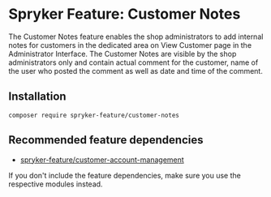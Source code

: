 # Spryker Feature: Customer Notes

The Customer Notes feature enables the shop administrators to add internal notes for customers in the dedicated area on View Customer page in the Administrator Interface. The Customer Notes are visible by the shop administrators only and contain actual comment for the customer, name of the user who posted the comment as well as date and time of the comment.

## Installation

```
composer require spryker-feature/customer-notes
```

## Recommended feature dependencies
- [spryker-feature/customer-account-management](https://github.com/spryker-feature/customer-account-management)

If you don't include the feature dependencies, make sure you use the respective modules instead.

